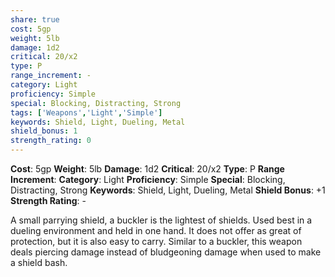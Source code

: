 ```yaml
---
share: true
cost: 5gp
weight: 5lb
damage: 1d2
critical: 20/x2
type: P
range_increment: -
category: Light
proficiency: Simple
special: Blocking, Distracting, Strong
tags: ['Weapons','Light','Simple']
keywords: Shield, Light, Dueling, Metal
shield_bonus: 1
strength_rating: 0
---
```

**Cost**: 5gp **Weight**: 5lb
**Damage**: 1d2 **Critical**: 20/x2 **Type**: P
**Range Increment**: 
**Category**: Light **Proficiency**: Simple
**Special**: Blocking, Distracting, Strong
**Keywords**: Shield, Light, Dueling, Metal
**Shield Bonus**: +1 **Strength Rating**: \-

A small parrying shield, a buckler is the lightest of shields. Used best in a dueling environment and held in one hand. It does not offer as great of protection, but it is also easy to carry. Similar to a buckler, this weapon deals piercing damage instead of bludgeoning damage when used to make a shield bash.